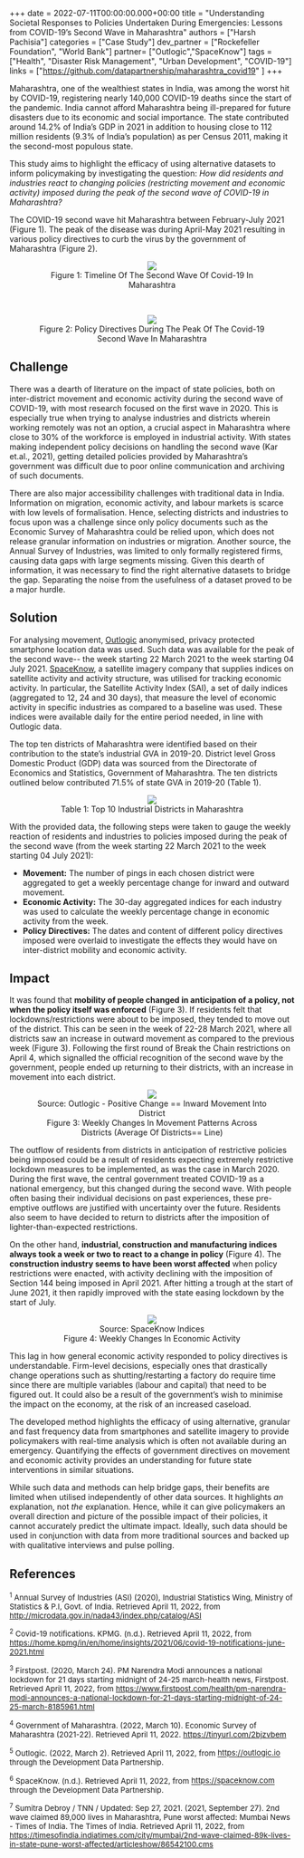 +++
date = 2022-07-11T00:00:00.000+00:00
title = "Understanding Societal Responses to Policies Undertaken During Emergencies: Lessons from COVID-19’s Second Wave in Maharashtra"
authors = ["Harsh Pachisia"]
categories = ["Case Study"]
dev_partner = ["Rockefeller Foundation", "World Bank"]
partner= ["Outlogic","SpaceKnow"]
tags = ["Health", "Disaster Risk Management", "Urban Development", "COVID-19"]
links = ["https://github.com/datapartnership/maharashtra_covid19"
]
+++

Maharashtra, one of the wealthiest states in India, was among the worst hit by COVID-19, registering nearly 140,000 COVID-19 deaths since the start of the pandemic. India cannot afford Maharashtra being ill-prepared for future disasters due to its economic and social importance. The state contributed around 14.2% of India’s GDP in 2021 in addition to housing close to 112 million residents (9.3% of India’s population) as per Census 2011, making it the second-most populous state.

This study aims to highlight the efficacy of using alternative datasets to inform policymaking by investigating the question: *How did residents and industries react to changing policies (restricting movement and economic activity) imposed during the peak of the second wave of COVID-19 in Maharashtra?*

The COVID-19 second wave hit Maharashtra between February-July 2021 (Figure 1). The peak of the disease was during April-May 2021 resulting in various policy directives to curb the virus by the government of Maharashtra (Figure 2).

<figure align="center">
  <img src="/updates/lessons-from-covid-19-second-wave-in-maharashtra/maharashtra_1.png/">
  <figcaption> <center> Figure 1: Timeline Of The Second Wave Of Covid-19 In Maharashtra </center> </figcaption>
</figure>

<br>

<figure align="center">
  <img src="/updates/lessons-from-covid-19-second-wave-in-maharashtra/maharashtra_2.png/">
  <figcaption>  <center> Figure 2: Policy Directives During The Peak Of The Covid-19 Second Wave In Maharashtra</center> </figcaption>
</figure>

## Challenge

There was a dearth of literature on the impact of state policies, both on inter-district movement and economic activity during the second wave of COVID-19, with most research focused on the first wave in 2020. This is especially true when trying to analyse industries and districts wherein working remotely was not an option, a crucial aspect in Maharashtra where close to 30% of the workforce is employed in industrial activity. With states making independent policy decisions on handling the second wave (Kar et.al., 2021), getting detailed policies provided by Maharashtra’s government was difficult due to poor online communication and archiving of such documents.

There are also major accessibility challenges with traditional data in India. Information on migration, economic activity, and labour markets is scarce with low levels of formalisation. Hence, selecting districts and industries to focus upon was a challenge since only policy documents such as the Economic Survey of Maharashtra could be relied upon, which does not release granular information on industries or migration. Another source, the Annual Survey of Industries, was limited to only formally registered firms, causing data gaps with large segments missing. Given this dearth of information, it was necessary to find the right alternative datasets to bridge the gap. Separating the noise from the usefulness of a dataset proved to be a major hurdle.

## Solution

For analysing movement, [Outlogic](https://outlogic.io/) anonymised, privacy protected smartphone location data was used. Such data was available for the peak of the second wave-- the week starting 22 March 2021 to the week starting 04 July 2021. [SpaceKnow](https://spaceknow.com/), a satellite imagery company that supplies indices on satellite activity and activity structure, was utilised for tracking economic activity. In particular, the Satellite Activity Index (SAI), a set of daily indices (aggregated to 12, 24 and 30 days), that measure the level of economic activity in specific industries as compared to a baseline was used. These indices were available daily for the entire period needed, in line with Outlogic data.

The top ten districts of Maharashtra were identified based on their contribution to the state’s industrial GVA in 2019-20. District level Gross Domestic Product (GDP) data was sourced from the Directorate of Economics and Statistics, Government of Maharashtra. The ten districts outlined below contributed 71.5% of state GVA in 2019-20 (Table 1).

<figure align="center">
  <img src="/updates/lessons-from-covid-19-second-wave-in-maharashtra/maharashtra_3.png/">
  <figcaption>  <center> Table 1: Top 10 Industrial Districts in Maharashtra
  </center> </figcaption>
</figure>

With the provided data, the following steps were taken to gauge the weekly reaction of residents and industries to policies imposed during the peak of the second wave (from the week starting 22 March 2021 to the week starting 04 July 2021):

* **Movement:** The number of pings in each chosen district were aggregated to get a weekly percentage change for inward and outward movement.
* **Economic Activity:** The 30-day aggregated indices for each industry was used to calculate the weekly percentage change in economic activity from the week.
* **Policy Directives:** The dates and content of different policy directives imposed were overlaid to investigate the effects they would have on inter-district mobility and economic activity.

## Impact

It was found that **mobility of people changed in anticipation of a policy, not when the policy itself was enforced** (Figure 3). If residents felt that lockdowns/restrictions were about to be imposed, they tended to move out of the district. This can be seen in the week of 22-28 March 2021, where all districts saw an increase in outward movement as compared to the previous week (Figure 3). Following the first round of Break the Chain restrictions on April 4, which signalled the official recognition of the second wave by the government, people ended up returning to their districts, with an increase in movement into each district.

<figure align="center">
  <img src="/updates/lessons-from-covid-19-second-wave-in-maharashtra/maharashtra_4.png/">
  <figcaption>  <center> Source: Outlogic - Positive Change == Inward Movement Into District
  <figcaption>  <center> Figure 3: Weekly Changes In Movement Patterns Across Districts (Average Of Districts== Line)
  </center> </figcaption>
</figure>

The outflow of residents from districts in anticipation of restrictive policies being imposed could be a result of residents expecting extremely restrictive lockdown measures to be implemented, as was the case in March 2020. During the first wave, the central government treated COVID-19 as a national emergency, but this changed during the second wave. With people often basing their individual decisions on past experiences, these pre-emptive outflows are justified with uncertainty over the future. Residents also seem to have decided to return to districts after the imposition of lighter-than-expected restrictions.

On the other hand, **industrial, construction and manufacturing indices always took a week or two to react to a change in policy** (Figure 4). The **construction industry seems to have been worst affected** when policy restrictions were enacted, with activity declining with the imposition of Section 144 being imposed in April 2021. After hitting a trough at the start of June 2021, it then rapidly improved with the state easing lockdown by the start of July.

<figure align="center">
  <img src="/updates/lessons-from-covid-19-second-wave-in-maharashtra/maharashtra_5.png/">
  <figcaption>  <center> Source: SpaceKnow Indices
  <figcaption>  <center> Figure 4: Weekly Changes In Economic Activity
  </center> </figcaption>
</figure>

This lag in how general economic activity responded to policy directives is understandable. Firm-level decisions, especially ones that drastically change operations such as shutting/restarting a factory do require time since there are multiple variables (labour and capital) that need to be figured out. It could also be a result of the government’s wish to minimise the impact on the economy, at the risk of an increased caseload.

The developed method highlights the efficacy of using alternative, granular and fast frequency data from smartphones and satellite imagery to provide policymakers with real-time analysis which is often not available during an emergency. Quantifying the effects of government directives on movement and economic activity provides an understanding for future state interventions in similar situations.

While such data and methods can help bridge gaps, their benefits are limited when utilised independently of other data sources. It highlights *an* explanation, not *the* explanation. Hence, while it can give policymakers an overall direction and picture of the possible impact of their policies, it cannot accurately predict the ultimate impact. Ideally, such data should be used in conjunction with data from more traditional sources and backed up with qualitative interviews and pulse polling.

## References

<span style="font-size:10pt;">

 <a id="note1"> <sup>1</sup> Annual Survey of Industries (ASI) (2020), Industrial Statistics Wing, Ministry of Statistics & P.I, Govt. of India. Retrieved April 11, 2022, from <http://microdata.gov.in/nada43/index.php/catalog/ASI> </a>

 <a id="note2"> <sup>2</sup>  Covid-19 notifications. KPMG. (n.d.). Retrieved April 11, 2022, from <https://home.kpmg/in/en/home/insights/2021/06/covid-19-notifications-june-2021.html> </a>

 <a id="note3"> <sup>3</sup> Firstpost. (2020, March 24). PM Narendra Modi announces a national lockdown for 21 days starting midnight of 24-25 march-health news, Firstpost. Retrieved April 11, 2022, from <https://www.firstpost.com/health/pm-narendra-modi-announces-a-national-lockdown-for-21-days-starting-midnight-of-24-25-march-8185961.html> </a>

 <a id="note4"> <sup>4</sup> Government of Maharashtra. (2022, March 10). Economic Survey of Maharashtra (2021-22). Retrieved April 11, 2022. <https://tinyurl.com/2bjzvbem>  </a>

 <a id="note4"> <sup>5</sup> Outlogic. (2022, March 2). Retrieved April 11, 2022, from <https://outlogic.io> through the Development Data Partnership.</a>

 <a id="note4"> <sup>6</sup> SpaceKnow. (n.d.). Retrieved April 11, 2022, from <https://spaceknow.com>   through the Development Data Partnership.</a>

 <a id="note4"> <sup>7</sup> Sumitra Debroy / TNN / Updated: Sep 27, 2021. (2021, September 27). 2nd wave claimed 89,000 lives in Maharashtra, Pune worst affected: Mumbai News - Times of India. The Times of India. Retrieved April 11, 2022, from <https://timesofindia.indiatimes.com/city/mumbai/2nd-wave-claimed-89k-lives-in-state-pune-worst-affected/articleshow/86542100.cms>   </a>

 </span>
